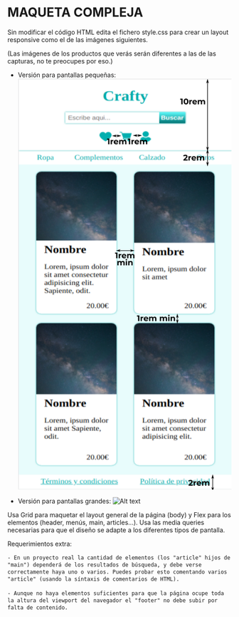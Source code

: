 # MAQUETA COMPLEJA

Sin modificar el código HTML edita el fichero style.css para crear un layout responsive como el de las imágenes siguientes.

(Las imágenes de los productos que verás serán diferentes a las de las capturas, no te preocupes por eso.)

- Versión para pantallas pequeñas:
  ![Alt text](image.png)

- Versión para pantallas grandes:
  ![Alt text](image-1.png)

Usa Grid para maquetar el layout general de la página (body) y Flex para los elementos (header, menús, main, articles...). Usa las media queries necesarias para que el diseño se adapte a los diferentes tipos de pantalla.

Requerimientos extra:

    - En un proyecto real la cantidad de elementos (los "article" hijos de "main") dependerá de los resultados de búsqueda, y debe verse correctamente haya uno o varios. Puedes probar esto comentando varios "article" (usando la síntaxis de comentarios de HTML).

    - Aunque no haya elementos suficientes para que la página ocupe toda la altura del viewport del navegador el "footer" no debe subir por falta de contenido.

